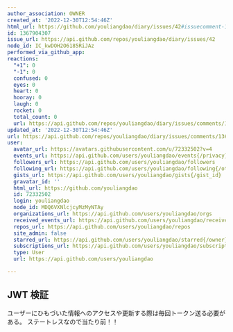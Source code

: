 ```yaml
---
author_association: OWNER
created_at: '2022-12-30T12:54:46Z'
html_url: https://github.com/youliangdao/diary/issues/42#issuecomment-1367904307
id: 1367904307
issue_url: https://api.github.com/repos/youliangdao/diary/issues/42
node_id: IC_kwDOH2O6185RiJAz
performed_via_github_app: 
reactions:
  "+1": 0
  "-1": 0
  confused: 0
  eyes: 0
  heart: 0
  hooray: 0
  laugh: 0
  rocket: 0
  total_count: 0
  url: https://api.github.com/repos/youliangdao/diary/issues/comments/1367904307/reactions
updated_at: '2022-12-30T12:54:46Z'
url: https://api.github.com/repos/youliangdao/diary/issues/comments/1367904307
user:
  avatar_url: https://avatars.githubusercontent.com/u/72332502?v=4
  events_url: https://api.github.com/users/youliangdao/events{/privacy}
  followers_url: https://api.github.com/users/youliangdao/followers
  following_url: https://api.github.com/users/youliangdao/following{/other_user}
  gists_url: https://api.github.com/users/youliangdao/gists{/gist_id}
  gravatar_id: ''
  html_url: https://github.com/youliangdao
  id: 72332502
  login: youliangdao
  node_id: MDQ6VXNlcjcyMzMyNTAy
  organizations_url: https://api.github.com/users/youliangdao/orgs
  received_events_url: https://api.github.com/users/youliangdao/received_events
  repos_url: https://api.github.com/users/youliangdao/repos
  site_admin: false
  starred_url: https://api.github.com/users/youliangdao/starred{/owner}{/repo}
  subscriptions_url: https://api.github.com/users/youliangdao/subscriptions
  type: User
  url: https://api.github.com/users/youliangdao

---
```

## JWT 検証

ユーザーにひもづいた情報へのアクセスや更新する際は毎回トークン送る必要がある。
ステートレスなので当たり前！！
